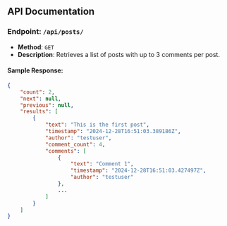 ## API Documentation

### Endpoint: `/api/posts/`
- **Method**: `GET`
- **Description**: Retrieves a list of posts with up to 3 comments per post.

#### Sample Response:
```json
{
    "count": 2,
    "next": null,
    "previous": null,
    "results": [
        {
            "text": "This is the first post",
            "timestamp": "2024-12-28T16:51:03.389186Z",
            "author": "testuser",
            "comment_count": 4,
            "comments": [
                {
                    "text": "Comment 1",
                    "timestamp": "2024-12-28T16:51:03.427497Z",
                    "author": "testuser"
                },
                ...
            ]
        }
    ]
}
